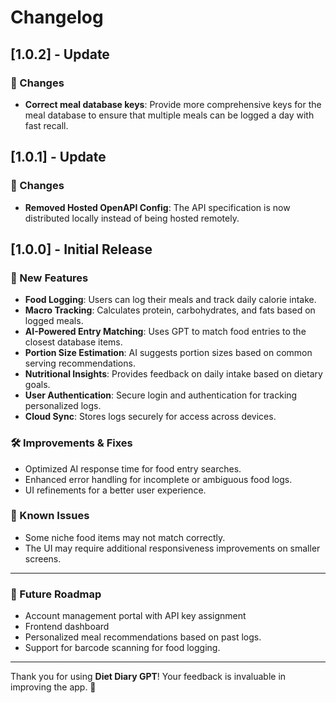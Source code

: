 # Changelog

## [1.0.2] - Update

### 🔧 Changes
- **Correct meal database keys**: Provide more comprehensive keys for the meal database to ensure that multiple meals can be logged a day with fast recall.

## [1.0.1] - Update

### 🔧 Changes
- **Removed Hosted OpenAPI Config**: The API specification is now distributed locally instead of being hosted remotely.

## [1.0.0] - Initial Release

### 🚀 New Features
- **Food Logging**: Users can log their meals and track daily calorie intake.
- **Macro Tracking**: Calculates protein, carbohydrates, and fats based on logged meals.
- **AI-Powered Entry Matching**: Uses GPT to match food entries to the closest database items.
- **Portion Size Estimation**: AI suggests portion sizes based on common serving recommendations.
- **Nutritional Insights**: Provides feedback on daily intake based on dietary goals.
- **User Authentication**: Secure login and authentication for tracking personalized logs.
- **Cloud Sync**: Stores logs securely for access across devices.

### 🛠 Improvements & Fixes
- Optimized AI response time for food entry searches.
- Enhanced error handling for incomplete or ambiguous food logs.
- UI refinements for a better user experience.

### 📌 Known Issues
- Some niche food items may not match correctly.
- The UI may require additional responsiveness improvements on smaller screens.

---

### 📢 Future Roadmap
- Account management portal with API key assignment
- Frontend dashboard
- Personalized meal recommendations based on past logs.
- Support for barcode scanning for food logging.

---

Thank you for using **Diet Diary GPT**! Your feedback is invaluable in improving the app. 🚀